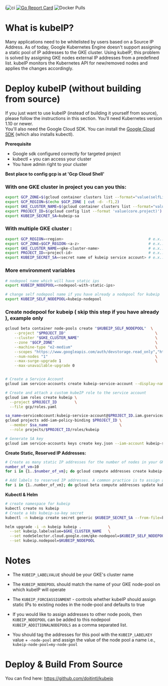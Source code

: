 i![ci](https://github.com/doitintl/kubeip/workflows/ci/badge.svg) [![Go Report Card](https://goreportcard.com/badge/github.com/doitintl/kubeip)](https://goreportcard.com/report/github.com/doitintl/kubeip) ![Docker Pulls](https://img.shields.io/docker/pulls/doitintl/kubeip)

# What is kubeIP?

Many applications need to be whitelisted by users based on a Source IP Address. As of today, Google Kubernetes Engine doesn't support assigning a static pool of IP addresses to the GKE cluster. Using kubeIP, this problem is solved by assigning GKE nodes external IP addresses from a predefined list. kubeIP monitors the Kubernetes API for new/removed nodes and applies the changes accordingly.

# Deploy kubeIP (without building from source)

If you just want to use kubeIP (instead of building it yourself from source), please follow the instructions in this section. You’ll need Kubernetes version 1.10 or newer.
<br>
You'll also need the Google Cloud SDK. You can install the [Google Cloud SDK](https://cloud.google.com/sdk) (which also installs kubectl).

**Prerequisite**
 * Google sdk configured correctly for targeted project
 * kubectl + you can access your cluster
 * You have admin right to your cluster

**Best place to config gcp is at 'Gcp Cloud Shell'**

### With one GKE cluster in project you can you this:
```bash
export GCP_ZONE=$(gcloud container clusters list --format="value(selfLink.scope())" | cut -d/ -f1 )          # e.x.: europe-west1-b
export GCP_REGION=$(echo $GCP_ZONE | cut -d- -f1,2)
export GKE_CLUSTER_NAME=$(gcloud container clusters list --format="value(selfLink.basename())")
export PROJECT_ID=$(gcloud config list --format 'value(core.project)')
export KUBEIP_SECRET_SA=kubeip-sa
```

### With multiple GKE cluster :
```bash
export GCP_REGION=<region>                                      # e.x.: europe-west1
export GCP_ZONE=$GCP_REGION-<a-z>                               # e.x.: europe-west1-b
export GKE_CLUSTER_NAME=<gke-cluster-name>                      # e.x.: fafa-gke-cluster
export PROJECT_ID=<project-id>                                  # e.x.: fafa-project
export KUBEIP_SECRET_SA=<secret name of kubeip service account> # e.x.: kubeip-sa
```

### More environment variables
```bash
# nodepool name which will have static ips
export KUBEIP_NODEPOOL=<nodepool-with-static-ips>

# change self nodepool name if you have already a nodepool for kubeip
export KUBEIP_SELF_NODEPOOL=kubeip-nodepool
```

### Create nodepool for kubeip ( skip this step if you have already ), example only

```bash
gcloud beta container node-pools create "$KUBEIP_SELF_NODEPOOL"  \
	--project "$PROJECT_ID"                                        \
	--cluster "$GKE_CLUSTER_NAME"                                  \
	--zone "$GCP_ZONE"                                             \
	--machine-type "e2-medium"                                     \
	--scopes "https://www.googleapis.com/auth/devstorage.read_only","https://www.googleapis.com/auth/logging.write","https://www.googleapis.com/auth/monitoring","https://www.googleapis.com/auth/servicecontrol","https://www.googleapis.com/auth/service.management.readonly","https://www.googleapis.com/auth/trace.append"                 \
	--num-nodes "1"                                                \
	--max-surge-upgrade 1                                          \
	--max-unavailable-upgrade 0
```


```bash

# Create a Service Account
gcloud iam service-accounts create kubeip-service-account --display-name "kubeIP"

# Create and attach a custom kubeIP role to the service account
gcloud iam roles create kubeip \
  --project $PROJECT_ID        \
  --file gcp/roles.yaml

sa_name=serviceAccount:kubeip-service-account@$PROJECT_ID.iam.gserviceaccount.com
gcloud projects add-iam-policy-binding $PROJECT_ID \
  --member $sa_name                                \
  --role projects/$PROJECT_ID/roles/kubeip

# Generate SA key
gcloud iam service-accounts keys create key.json --iam-account kubeip-service-account@$PROJECT_ID.iam.gserviceaccount.com

```

**Create Static, Reserved IP Addresses:**

```bash
# Create as many static IP addresses for the number of nodes in your GKE cluster so you will have enough addresses when your cluster scales up (manually or automatically):
number_of_vm=10
for i in {1..$number_of_vm}; do gcloud compute addresses create kubeip-ip$i --project=$PROJECT_ID --region=$GCP_REGION; done

# Add labels to reserved IP addresses. A common practice is to assign a unique value per cluster (for example cluster name):
for i in {1..number_of_vm}; do gcloud beta compute addresses update kubeip-ip$i --update-labels kubeip=$GKE_CLUSTER_NAME --region $GCP_REGION; done
```

**Kubectl & Helm**

```bash
# create namespace for kubeip
kubectl create ns kubeip
# Create a k8s kubeip-sa-key secret
kubectl -n kubeip create secret generic $KUBEIP_SECRET_SA --from-file=key.json

helm upgrade -i -n kubeip kubeip .            \
  --set kubeip.labelvalue=$GKE_CLUSTER_NAME   \
  --set nodeSelector.cloud.google.com/gke-nodepool=$KUBEIP_SELF_NODEPOOL   \
  --set kubeip.nodepool=$KUBEIP_NODEPOOL
```

# Notes
 - The `KUBEIP_LABELVALUE` should be your GKE's cluster name
 - The `KUBEIP_NODEPOOL` should match the name of your GKE node-pool on which kubeIP will operate
 - The `KUBEIP_FORCEASSIGNMENT` - controls whether kubeIP should assign static IPs to existing nodes in the node-pool and defaults to true

  - If you would like to assign addresses to other node pools, then `KUBEIP_NODEPOOL` can be added to this nodepool `KUBEIP_ADDITIONALNODEPOOLS` as a comma separated list.
  - You should tag the addresses for this pool with the `KUBEIP_LABELKEY` value + `-node-pool` and assign the value of the node pool a name i.e.,  `kubeip-node-pool=my-node-pool`

# Deploy & Build From Source

You can find here: https://github.com/doitintl/kubeip
